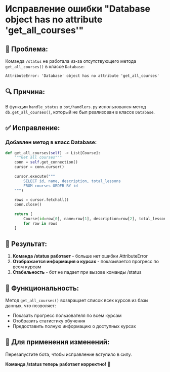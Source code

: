 # Исправление ошибки "Database object has no attribute 'get_all_courses'"

## 🐛 **Проблема:**
Команда `/status` не работала из-за отсутствующего метода `get_all_courses()` в классе `Database`:

```
AttributeError: 'Database' object has no attribute 'get_all_courses'
```

## 🔍 **Причина:**
В функции `handle_status` в `bot/handlers.py` использовался метод `db.get_all_courses()`, который не был реализован в классе `Database`.

## ✅ **Исправление:**

### **Добавлен метод в класс Database:**
```python
def get_all_courses(self) -> List[Course]:
    """Get all courses"""
    conn = self.get_connection()
    cursor = conn.cursor()
    
    cursor.execute("""
        SELECT id, name, description, total_lessons
        FROM courses ORDER BY id
    """)
    
    rows = cursor.fetchall()
    conn.close()
    
    return [
        Course(id=row[0], name=row[1], description=row[2], total_lessons=row[3])
        for row in rows
    ]
```

## 🎯 **Результат:**

1. **Команда /status работает** - больше нет ошибки AttributeError
2. **Отображается информация о курсах** - показывается прогресс по всем курсам
3. **Стабильность** - бот не падает при вызове команды /status

## 🔧 **Функциональность:**

Метод `get_all_courses()` возвращает список всех курсов из базы данных, что позволяет:
- Показать прогресс пользователя по всем курсам
- Отобразить статистику обучения
- Предоставить полную информацию о доступных курсах

## 🚀 **Для применения изменений:**
Перезапустите бота, чтобы исправление вступило в силу.

**Команда /status теперь работает корректно!** 🎉
